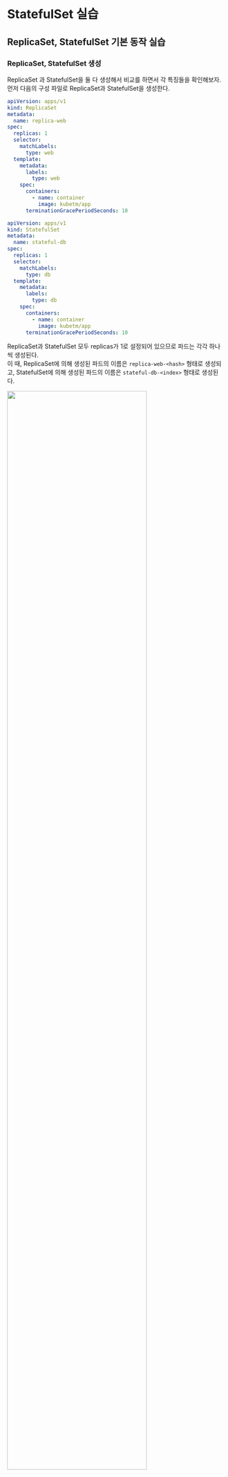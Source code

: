 # StatefulSet 실습

## ReplicaSet, StatefulSet 기본 동작 실습

### ReplicaSet, StatefulSet 생성

ReplicaSet 과 StatefulSet을 둘 다 생성해서 비교를 하면서 각 특징들을 확인해보자.  
먼저 다음의 구성 파일로 ReplicaSet과 StatefulSet을 생성한다.

```yaml
apiVersion: apps/v1
kind: ReplicaSet
metadata:
  name: replica-web
spec:
  replicas: 1
  selector:
    matchLabels:
      type: web
  template:
    metadata:
      labels:
        type: web
    spec:
      containers:
        - name: container
          image: kubetm/app
      terminationGracePeriodSeconds: 10
```

```yaml
apiVersion: apps/v1
kind: StatefulSet
metadata:
  name: stateful-db
spec:
  replicas: 1
  selector:
    matchLabels:
      type: db
  template:
    metadata:
      labels:
        type: db
    spec:
      containers:
        - name: container
          image: kubetm/app
      terminationGracePeriodSeconds: 10
```

ReplicaSet과 StatefulSet 모두 replicas가 1로 설정되어 있으므로 파드는 각각 하나씩 생성된다.  
이 때, ReplicaSet에 의해 생성된 파드의 이름은 `replica-web-<hash>` 형태로 생성되고, StatefulSet에 의해 생성된 파드의 이름은 `stateful-db-<index>` 형태로 생성된다.

<img src="./images/2_StatefulSet1.png" width=80%>

### ReplicaSet, StatefulSet의 replicas 증가

이번에는 replicas의 개수를 각각 3으로 증가시켜보자.  
이 때 ReplicaSet의 경우 동시에 2개의 파드가 추가 생성되고, StatefulSet의 경우 순차적으로 2개의 파드가 생성된다.

<img src="./images/2_StatefulSet2.png" width=80%>
<img src="./images/2_StatefulSet3.png" width=80%>

### 파드 삭제

이번에는 파드를 하나 삭제해보자.
ReplicaSet의 경우 파드 삭제를 시도하면, ReplicaSet의 replicas 개수를 유지하기 위해 파드를 즉시 하나 더 생성한다.  
이 때 새롭게 생성되는 파드는 새로운 hash 값으로 구성된 이름을 가지게 된다.  
예시에서는 `replica-web-6pc8k` 파드를 삭제했고, 즉시 `replica-web-v4r4t` 파드가 생성되었다.  
(terminationGracePeriodSeconds를 10으로 지정했기 때문에 10초의 지연 시간 후에 파드가 삭제된다.)

이와 달리 StatefulSet의 경우 파드 삭제를 시도하면, 파드 삭제가 완료된 후에 동일한 이름으로 파드를 재생성한다.  
예시에서는 `stateful-db-1` 파드를 삭제했고, 파드가 완전히 삭제된 후에 `stateful-db-1` 파드가 재생성되었다.

### replicas를 0으로 수정

replicas를 0으로 수정하면, ReplicaSet의 경우 즉시 모든 파드를 동시에 삭제한다.  
이와 달리 StatefulSet의 경우 파드를 `stateful-db-2` 부터 `stateful-db-0` 까지 순차적으로 파드를 삭제한다.

## PVC를 이용한 실습

StatefulSet과 ReplicaSet은 PVC를 관리하는 방식에 있어서도 차이가 있다.

### ReplicaSet의 PVC 관리

먼저 다음의 구성 파일로 PVC를 생성한다.  
이 때 fast StorageClass를 사용하여 Dynamic Provisioning을 통해 동적으로 PV를 생성하도록 구성한다.

```yaml
apiVersion: v1
kind: PersistentVolumeClaim
metadata:
  name: replica-pvc1
spec:
  accessModes:
    - ReadWriteOnce
  resources:
    requests:
      storage: 1G
  storageClassName: "fast"
```

그리고 다음의 구성 파일로 template에 PVC를 연결한 ReplicaSet을 생성한다.  
/applog path에 volume을 마운트하도록 구성했다.

```yaml
apiVersion: apps/v1
kind: ReplicaSet
metadata:
  name: replica-pvc
spec:
  replicas: 1
  selector:
    matchLabels:
      type: web2
  template:
    metadata:
      labels:
        type: web2
    spec:
      nodeSelector:
        kubernetes.io/hostname: k8s-node1
      containers:
        - name: container
          image: kubetm/init
          volumeMounts:
            - name: storageos
              mountPath: /applog
      volumes:
        - name: storageos
          persistentVolumeClaim:
            claimName: replica-pvc1
      terminationGracePeriodSeconds: 10
```

이 때 nodeSelector로 Pod가 생성될 노드를 지정했다.  
만약 이를 지정하지 않고 생성하게 되면 오류가 발생하는데, 이는 모든 파드가 동일한 볼륨을 바라보고 있기 때문이다.  
storageos에 의해 생성되는 PV가 기본적으로 RWO(RWOnce) AccessMode를 가지기 때문에, 하나의 노드에만 마운트되어야 한다.  
처음에 생성된 Pod가 k8s-node1에 생성되면 PVC와 PV도 이에 맞게 k8s-node1에 생성되는데, 이후에 생성된 Pod가 k8s-node2에 생성되면 오류가 발생하는 것이다.

<img src="./images/2_StatefulSet4.png" width=80%>

결국 nodeSelector를 지정해야 정상적으로 Pod가 생성된다.  
이 때 ReplicaSet에 의해 생성되는 파드들은 동일한 볼륨을 공유하기 때문에, 하나의 파드에서 파일을 생성하면 다른 파드에서도 동일한 파일을 확인할 수 있다.  
ReplicaSet으 scaling해서 파드 개수를 늘려도, 새롭게 생성한 파드에서도 동일한 파일이 확인된다.

### StatefulSet의 PVC 관리

이번에는 StatefulSet을 생성해보자.  
이 때 별도로 PVC를 생성하는 것이 아니라, StatefulSet의 volumeClaimTemplates에서 생성할 PVC 정보를 지정하게 된다.

```yaml
apiVersion: apps/v1
kind: StatefulSet
metadata:
  name: stateful-pvc
spec:
  replicas: 1
  selector:
    matchLabels:
      type: db2
  serviceName: "stateful-headless"
  template:
    metadata:
      labels:
        type: db2
    spec:
      containers:
        - name: container
          image: kubetm/app
          volumeMounts:
            - name: volume
              mountPath: /applog
      terminationGracePeriodSeconds: 10
  volumeClaimTemplates:
    - metadata:
        name: volume
      spec:
        accessModes:
          - ReadWriteOnce
        resources:
          requests:
            storage: 1G
        storageClassName: "fast"
```

이 때 templates에서 지정한 volumeMounts name과 volumeClaimTemplates에서 지정한 name이 동일해야 정상적으로 볼륨이 연결된다.  
각 PVC의 이름은 volumeClaimTemplates의 name에 지정한 값에 파드의 이름이 붙은 형식으로 결정된다.  
ex) `volume-stateful-pvc-0`

이 때 replicas의 개수를 늘려서 스케일링하면, 새롭게 생성된 파드마다 각각 별도의 PVC/PV가 생성되기 때문에 각 파드의 특성에 맞게 데이터를 관리할 수 있다.  
또한 각 파드의 노드에 PVC가 함께 생성되기 때문에, 파드들이 서로 다른 노드에 생성되어도 무방하다.

파드를 삭제하면 해당 파드에 연결되었던 PVC/PV는 삭제되지 않고 남게 된다.  
이 때 동일한 이름으로 새롭게 파드가 생성되면 기존의 PVC/PV가 그대로 연결되기 때문에, 이전에 볼륨에 저장해둔 파일을 새로운 파드에서도 동일하게 확인할 수 있다.

## Headless Service를 이용한 실습

StatefulSet의 파드들은 정해진 인덱스에 따라서 이름이 정해지기 때문에, Headless Service를 이용하면 파드들에 대해 예측 가능한 domain name으로 접근하는 것이 가능하다.

`clusterIP: None` 으로 지정해서 headless service로 생성한다.
위에서 StatefulSet을 생성할 때 `serviceName: stateful-headless`로 지정했기 때문에, Headless Service도 같은 이름으로 생성해야 한다.  
또한 template에서 `type: db2` label을 지정했기 때문에, selector도 이에 맞게 지정해야 한다.

```yaml
apiVersion: v1
kind: Service
metadata:
  name: stateful-headless
spec:
  selector:
    type: db2
  ports:
    - port: 80
      targetPort: 8080
  clusterIP: None
```

이제 임의로 파드를 하나 만들어서 kubectl exec 으로 접속한 후, stateful-headless 라는 이름의 DNS로 검색하면, 해당 서비스에 연결된 파드들의 IP 주소를 확인할 수 있다.

```bash
$ nslookup stateful-headless

Server: 10.96.0.10
Address: 10.96.0.10#53

Name: stateful-headless.default.svc.cluster.local
Address: 20.111.156.91
Name: stateful-headless.default.svc.cluster.local
Address: 20.109.131.34
Name: stateful-headless.default.svc.cluster.local
Address: 20.109.131.33
```

headless-service의 이름과 pod 이름을 조합한 형태의 도메인으로 파드에 손쉽게 접근할 수 있다.

```bash
$ curl stateful-pvc-0.stateful-headless:8080/ping
$ curl stateful-pvc-1.stateful-headless:8080/ping
$ curl stateful-pvc-2.stateful-headless:8080/ping
```
